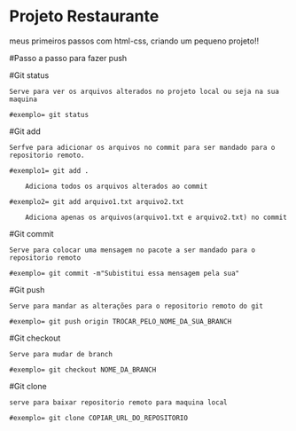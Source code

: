 # Projeto Restaurante
meus primeiros passos com html-css, criando um pequeno projeto!!

#Passo a passo para fazer push


#Git status

    Serve para ver os arquivos alterados no projeto local ou seja na sua maquina

    #exemplo= git status

#Git add

    Serfve para adicionar os arquivos no commit para ser mandado para o repositorio remoto.

    #exemplo1= git add .

        Adiciona todos os arquivos alterados ao commit

    #exemplo2= git add arquivo1.txt arquivo2.txt

        Adiciona apenas os arquivos(arquivo1.txt e arquivo2.txt) no commit    

#Git commit

    Serve para colocar uma mensagem no pacote a ser mandado para o repositorio remoto

    #exemplo= git commit -m"Subistitui essa mensagem pela sua"

#Git push

    Serve para mandar as alterações para o repositorio remoto do git

    #exemplo= git push origin TROCAR_PELO_NOME_DA_SUA_BRANCH


#Git checkout

    Serve para mudar de branch

    #exemplo= git checkout NOME_DA_BRANCH

#Git clone

    serve para baixar repositorio remoto para maquina local

    #exemplo= git clone COPIAR_URL_DO_REPOSITORIO